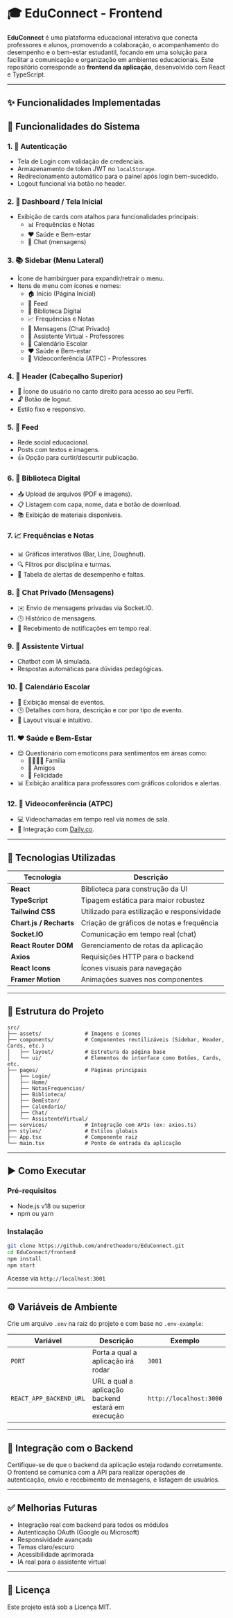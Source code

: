 # 🎓 EduConnect - Frontend

**EduConnect** é uma plataforma educacional interativa que conecta professores e alunos, promovendo a colaboração, o acompanhamento do desempenho e o bem-estar estudantil, focando em uma solução para facilitar a comunicação e organização em ambientes educacionais. Este repositório corresponde ao **frontend da aplicação**, desenvolvido com React e TypeScript.

---

## ✨ Funcionalidades Implementadas

## 🌟 Funcionalidades do Sistema

### 1. 🔐 **Autenticação**
- Tela de Login com validação de credenciais.
- Armazenamento de token JWT no `localStorage`.
- Redirecionamento automático para o painel após login bem-sucedido.
- Logout funcional via botão no header.

### 2. 🧭 **Dashboard / Tela Inicial**
- Exibição de cards com atalhos para funcionalidades principais:
  - 📊 Frequências e Notas  
  - ❤️ Saúde e Bem-estar  
  - 💬 Chat (mensagens)

### 3. 📚 **Sidebar (Menu Lateral)**
- Ícone de hambúrguer para expandir/retrair o menu.
- Itens de menu com ícones e nomes:
  - 🏠 Início (Página Inicial)  
  - 📰 Feed  
  - 📁 Biblioteca Digital  
  - 📈 Frequências e Notas  
  - 💬 Mensagens (Chat Privado)  
  - 🤖 Assistente Virtual - Professores  
  - 📆 Calendário Escolar  
  - ❤️ Saúde e Bem-estar  
  - 🎥 Vídeoconferência (ATPC) - Professores

### 4. 🧢 **Header (Cabeçalho Superior)**
- 👤 Ícone do usuário no canto direito para acesso ao seu Perfil.
- 🔓 Botão de logout.
- Estilo fixo e responsivo.

### 5. 📰 **Feed**
- Rede social educacional.
- Posts com textos e imagens.
- 👍 Opção para curtir/descurtir publicação.

### 6. 📁 **Biblioteca Digital**
- 📤 Upload de arquivos (PDF e imagens).
- 📋 Listagem com capa, nome, data e botão de download.
- 📚 Exibição de materiais disponíveis.

### 7. 📈 **Frequências e Notas**
- 📊 Gráficos interativos (Bar, Line, Doughnut).
- 🔍 Filtros por disciplina e turmas.
- 🚨 Tabela de alertas de desempenho e faltas.

### 8. 💬 **Chat Privado (Mensagens)**
- ✉️ Envio de mensagens privadas via Socket.IO.
- 🕓 Histórico de mensagens.
- 🔔 Recebimento de notificações em tempo real.

### 9. 🤖 **Assistente Virtual**
- Chatbot com IA simulada.
- Respostas automáticas para dúvidas pedagógicas.

### 10. 📆 **Calendário Escolar**
- 📅 Exibição mensal de eventos.
- 🕒 Detalhes com hora, descrição e cor por tipo de evento.
- 🎨 Layout visual e intuitivo.

### 11. ❤️ **Saúde e Bem-Estar**
- 😊 Questionário com emoticons para sentimentos em áreas como:
  - 👨‍👩‍👧‍👦 Família  
  - 👯 Amigos  
  - 🌈 Felicidade
- 📊 Exibição analítica para professores com gráficos coloridos e alertas.

### 12. 🎥 **Videoconferência (ATPC)**
- 💻 Videochamadas em tempo real via nomes de sala.
- 🔗 Integração com [Daily.co](https://www.daily.co).

---

## 🧩 Tecnologias Utilizadas

| Tecnologia      | Descrição |
|----------------|-----------|
| **React**       | Biblioteca para construção da UI |
| **TypeScript**  | Tipagem estática para maior robustez |
| **Tailwind CSS**| Utilizado para estilização e responsividade |
| **Chart.js / Recharts** | Criação de gráficos de notas e frequência |
| **Socket.IO**   | Comunicação em tempo real (chat) |
| **React Router DOM** | Gerenciamento de rotas da aplicação |
| **Axios**       | Requisições HTTP para o backend |
| **React Icons** | Ícones visuais para navegação |
| **Framer Motion** | Animações suaves nos componentes |

---

## 📁 Estrutura do Projeto

```
src/
├── assets/              # Imagens e ícones
├── components/          # Componentes reutilizáveis (Sidebar, Header, Cards, etc.)
│   ├── layout/          # Estrutura da página base
│   └── ui/              # Elementos de interface como Botões, Cards, etc.
├── pages/               # Páginas principais
│   ├── Login/           
│   ├── Home/            
│   ├── NotasFrequencias/
│   ├── Biblioteca/
│   ├── BemEstar/
│   ├── Calendario/
│   ├── Chat/
│   └── AssistenteVirtual/
├── services/            # Integração com APIs (ex: axios.ts)
├── styles/              # Estilos globais
├── App.tsx              # Componente raiz
└── main.tsx             # Ponto de entrada da aplicação
```

---

## ▶️ Como Executar

### Pré-requisitos
- Node.js v18 ou superior
- npm ou yarn

### Instalação

```bash
git clone https://github.com/andretheodoro/EduConnect.git
cd EduConnect/frontend
npm install
npm start
```

Acesse via `http://localhost:3001`

---

## ⚙️ Variáveis de Ambiente

Crie um arquivo `.env` na raiz do projeto e com base no `.env-example`:

| Variável               | Descrição                                                                 | Exemplo                                      |
|------------------------|---------------------------------------------------------------------------|----------------------------------------------|
| `PORT`          | Porta a qual a aplicação irá rodar                                       | `3001`                                 |
| `REACT_APP_BACKEND_URL`        | URL a qual a aplicação backend estará em execução                                               | `http://localhost:3000`                                      |

---

## 🔗 Integração com o Backend

Certifique-se de que o backend da aplicação esteja rodando corretamente. O frontend se comunica com a API para realizar operações de autenticação, envio e recebimento de mensagens, e listagem de usuários.

---


## ✅ Melhorias Futuras

- Integração real com backend para todos os módulos
- Autenticação OAuth (Google ou Microsoft)
- Responsividade avançada
- Temas claro/escuro
- Acessibilidade aprimorada
- IA real para o assistente virtual

---

## 📝 Licença

Este projeto está sob a Licença MIT.
